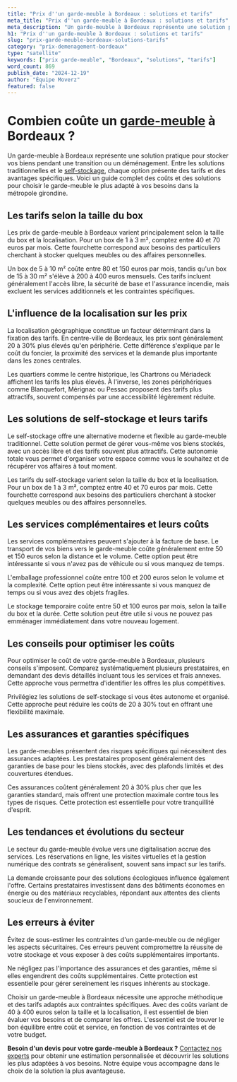 ```yaml
---
title: "Prix d''un garde-meuble à Bordeaux : solutions et tarifs"
meta_title: "Prix d''un garde-meuble à Bordeaux : solutions et tarifs"
meta_description: "Un garde-meuble à Bordeaux représente une solution pratique pour stocker vos biens pendant une transition ou un déménagement. Entre les solutions trad."
h1: "Prix d''un garde-meuble à Bordeaux : solutions et tarifs"
slug: "prix-garde-meuble-bordeaux-solutions-tarifs"
category: "prix-demenagement-bordeaux"
type: "satellite"
keywords: ["prix garde-meuble", "Bordeaux", "solutions", "tarifs"]
word_count: 869
publish_date: "2024-12-19"
author: "Équipe Moverz"
featured: false
---
```



# Combien coûte un [garde-meuble](/blog/garde-meuble/guide) à Bordeaux ?

Un garde-meuble à Bordeaux représente une solution pratique pour stocker vos biens pendant une transition ou un déménagement. Entre les solutions traditionnelles et le [self-stockage](/blog/garde-meuble/self-stockage-mode-emploi-prix), chaque option présente des tarifs et des avantages spécifiques. Voici un guide complet des coûts et des solutions pour choisir le garde-meuble le plus adapté à vos besoins dans la métropole girondine.

## Les tarifs selon la taille du box

Les prix de garde-meuble à Bordeaux varient principalement selon la taille du box et la localisation. Pour un box de 1 à 3 m², comptez entre 40 et 70 euros par mois. Cette fourchette correspond aux besoins des particuliers cherchant à stocker quelques meubles ou des affaires personnelles.

Un box de 5 à 10 m² coûte entre 80 et 150 euros par mois, tandis qu'un box de 15 à 30 m² s'élève à 200 à 400 euros mensuels. Ces tarifs incluent généralement l'accès libre, la sécurité de base et l'assurance incendie, mais excluent les services additionnels et les contraintes spécifiques.

## L'influence de la localisation sur les prix

La localisation géographique constitue un facteur déterminant dans la fixation des tarifs. En centre-ville de Bordeaux, les prix sont généralement 20 à 30% plus élevés qu'en périphérie. Cette différence s'explique par le coût du foncier, la proximité des services et la demande plus importante dans les zones centrales.

Les quartiers comme le centre historique, les Chartrons ou Mériadeck affichent les tarifs les plus élevés. À l'inverse, les zones périphériques comme Blanquefort, Mérignac ou Pessac proposent des tarifs plus attractifs, souvent compensés par une accessibilité légèrement réduite.

## Les solutions de self-stockage et leurs tarifs

Le self-stockage offre une alternative moderne et flexible au garde-meuble traditionnel. Cette solution permet de gérer vous-même vos biens stockés, avec un accès libre et des tarifs souvent plus attractifs. Cette autonomie totale vous permet d'organiser votre espace comme vous le souhaitez et de récupérer vos affaires à tout moment.

Les tarifs du self-stockage varient selon la taille du box et la localisation. Pour un box de 1 à 3 m², comptez entre 40 et 70 euros par mois. Cette fourchette correspond aux besoins des particuliers cherchant à stocker quelques meubles ou des affaires personnelles.

## Les services complémentaires et leurs coûts

Les services complémentaires peuvent s'ajouter à la facture de base. Le transport de vos biens vers le garde-meuble coûte généralement entre 50 et 150 euros selon la distance et le volume. Cette option peut être intéressante si vous n'avez pas de véhicule ou si vous manquez de temps.

L'emballage professionnel coûte entre 100 et 200 euros selon le volume et la complexité. Cette option peut être intéressante si vous manquez de temps ou si vous avez des objets fragiles.

Le stockage temporaire coûte entre 50 et 100 euros par mois, selon la taille du box et la durée. Cette solution peut être utile si vous ne pouvez pas emménager immédiatement dans votre nouveau logement.

## Les conseils pour optimiser les coûts

Pour optimiser le coût de votre garde-meuble à Bordeaux, plusieurs conseils s'imposent. Comparez systématiquement plusieurs prestataires, en demandant des devis détaillés incluant tous les services et frais annexes. Cette approche vous permettra d'identifier les offres les plus compétitives.

Privilégiez les solutions de self-stockage si vous êtes autonome et organisé. Cette approche peut réduire les coûts de 20 à 30% tout en offrant une flexibilité maximale.

## Les assurances et garanties spécifiques

Les garde-meubles présentent des risques spécifiques qui nécessitent des assurances adaptées. Les prestataires proposent généralement des garanties de base pour les biens stockés, avec des plafonds limités et des couvertures étendues.

Ces assurances coûtent généralement 20 à 30% plus cher que les garanties standard, mais offrent une protection maximale contre tous les types de risques. Cette protection est essentielle pour votre tranquillité d'esprit.

## Les tendances et évolutions du secteur

Le secteur du garde-meuble évolue vers une digitalisation accrue des services. Les réservations en ligne, les visites virtuelles et la gestion numérique des contrats se généralisent, souvent sans impact sur les tarifs.

La demande croissante pour des solutions écologiques influence également l'offre. Certains prestataires investissent dans des bâtiments économes en énergie ou des matériaux recyclables, répondant aux attentes des clients soucieux de l'environnement.

## Les erreurs à éviter

Évitez de sous-estimer les contraintes d'un garde-meuble ou de négliger les aspects sécuritaires. Ces erreurs peuvent compromettre la réussite de votre stockage et vous exposer à des coûts supplémentaires importants.

Ne négligez pas l'importance des assurances et des garanties, même si elles engendrent des coûts supplémentaires. Cette protection est essentielle pour gérer sereinement les risques inhérents au stockage.

Choisir un garde-meuble à Bordeaux nécessite une approche méthodique et des tarifs adaptés aux contraintes spécifiques. Avec des coûts variant de 40 à 400 euros selon la taille et la localisation, il est essentiel de bien évaluer vos besoins et de comparer les offres. L'essentiel est de trouver le bon équilibre entre coût et service, en fonction de vos contraintes et de votre budget.

**Besoin d'un devis pour votre garde-meuble à Bordeaux ?** [Contactez nos experts](/contact) pour obtenir une estimation personnalisée et découvrir les solutions les plus adaptées à vos besoins. Notre équipe vous accompagne dans le choix de la solution la plus avantageuse.
